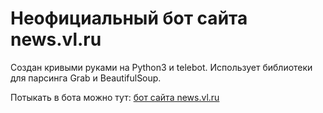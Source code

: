 # Неофициальный бот сайта news.vl.ru #

Создан кривыми руками на Python3 и telebot. 
Использует библиотеки для парсинга Grab и BeautifulSoup.

Потыкать в бота можно тут: [бот сайта news.vl.ru](https://telegram.me/vlru_bot "news.vl.ru бот")
